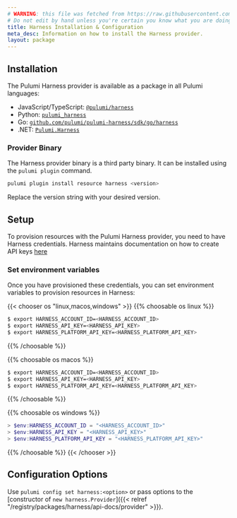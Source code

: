 ```yaml
---
# WARNING: this file was fetched from https://raw.githubusercontent.com/pulumi/pulumi-harness/v0.4.10/docs/installation-configuration.md
# Do not edit by hand unless you're certain you know what you are doing!
title: Harness Installation & Configuration
meta_desc: Information on how to install the Harness provider.
layout: package
---
```


## Installation

The Pulumi Harness provider is available as a package in all Pulumi languages:

* JavaScript/TypeScript: [`@pulumi/harness`](https://www.npmjs.com/package/@pulumi/harness)
* Python: [`pulumi_harness`](https://pypi.org/project/pulumi-harness/)
* Go: [`github.com/pulumi/pulumi-harness/sdk/go/harness`](https://pkg.go.dev/github.com/pulumi/pulumi-harness/sdk)
* .NET: [`Pulumi.Harness`](https://www.nuget.org/packages/Pulumi.Harness)

### Provider Binary

The Harness provider binary is a third party binary. It can be installed using the `pulumi plugin` command.

```bash
pulumi plugin install resource harness <version>
```

Replace the version string with your desired version.

## Setup

To provision resources with the Pulumi Harness provider, you need to have Harness credentials. Harness maintains documentation on how to create API keys [here](https://docs.harness.io/article/smloyragsm-api-keys)

### Set environment variables

Once you have provisioned these credentials, you can set environment variables to provision resources in Harness:

{{< chooser os "linux,macos,windows" >}}
{{% choosable os linux %}}

```bash
$ export HARNESS_ACCOUNT_ID=<HARNESS_ACCOUNT_ID>
$ export HARNESS_API_KEY=<HARNESS_API_KEY>
$ export HARNESS_PLATFORM_API_KEY=<HARNESS_PLATFORM_API_KEY>
```

{{% /choosable %}}

{{% choosable os macos %}}

```bash
$ export HARNESS_ACCOUNT_ID=<HARNESS_ACCOUNT_ID>
$ export HARNESS_API_KEY=<HARNESS_API_KEY>
$ export HARNESS_PLATFORM_API_KEY=<HARNESS_PLATFORM_API_KEY>
```

{{% /choosable %}}

{{% choosable os windows %}}

```powershell
> $env:HARNESS_ACCOUNT_ID = "<HARNESS_ACCOUNT_ID>"
> $env:HARNESS_API_KEY = "<HARNESS_API_KEY>"
> $env:HARNESS_PLATFORM_API_KEY = "<HARNESS_PLATFORM_API_KEY>"
```

{{% /choosable %}}
{{< /chooser >}}

## Configuration Options

Use `pulumi config set harness:<option>` or pass options to the [constructor of `new harness.Provider`]({{< relref "/registry/packages/harness/api-docs/provider" >}}).

